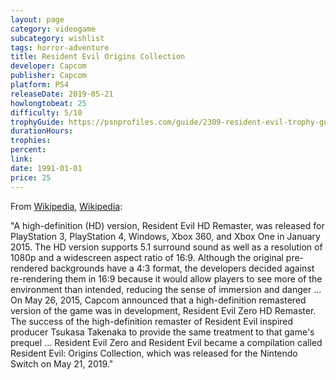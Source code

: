 ```yaml
---
layout: page
category: videogame
subcategory: wishlist
tags: horror-adventure
title: Resident Evil Origins Collection
developer: Capcom
publisher: Capcom
platform: PS4
releaseDate: 2019-05-21
howlongtobeat: 25
difficulty: 5/10
trophyGuide: https://psnprofiles.com/guide/2309-resident-evil-trophy-guide
durationHours:
trophies:
percent:
link:
date: 1991-01-01
price: 25
---
```


From [Wikipedia](https://en.wikipedia.org/wiki/Resident_Evil_(2002_video_game)#Resident_Evil:_Origins_Collection), [Wikipedia](https://en.wikipedia.org/wiki/Resident_Evil_Zero#HD_Remaster):

"A high-definition (HD) version, Resident Evil HD Remaster, was released for PlayStation 3, PlayStation 4, Windows, Xbox 360, and Xbox One in January 2015. The HD version supports 5.1 surround sound as well as a resolution of 1080p and a widescreen aspect ratio of 16:9. Although the original pre-rendered backgrounds have a 4:3 format, the developers decided against re-rendering them in 16:9 because it would allow players to see more of the environment than intended, reducing the sense of immersion and danger ... On May 26, 2015, Capcom announced that a high-definition remastered version of the game was in development, Resident Evil Zero HD Remaster. The success of the high-definition remaster of Resident Evil inspired producer Tsukasa Takenaka to provide the same treatment to that game's prequel ... Resident Evil Zero and Resident Evil became a compilation called Resident Evil: Origins Collection, which was released for the Nintendo Switch on May 21, 2019."
